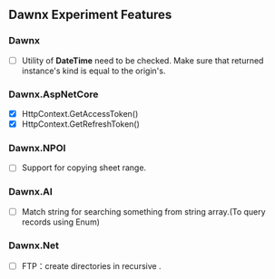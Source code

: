 ## Dawnx Experiment Features

### Dawnx

- [ ] Utility of **DateTime** need to be checked. Make sure that returned instance's kind is equal to the origin's.

### Dawnx.AspNetCore

- [x] HttpContext.GetAccessToken()
- [x] HttpContext.GetRefreshToken()

### Dawnx.NPOI

- [ ] Support for copying sheet range.

### Dawnx.AI

- [ ] Match string for searching something from string array.(To query records using Enum)

### Dawnx.Net

- [ ] FTP：create directories in recursive .

